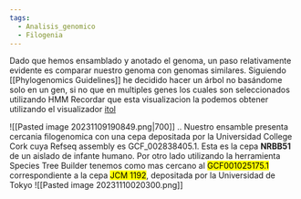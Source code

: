 ```yaml
---
tags:
  - Analisis_genomico
  - Filogenia
---
```


Dado que hemos ensamblado y anotado el  genoma, un paso relativamente evidente es comparar nuestro genoma con genomas similares.
Siguiendo [[Phylogenomics Guidelines]] he decidido hacer un árbol no basándome solo en un gen, si no que en multiples genes los cuales son seleccionados utilizando HMM
Recordar que esta visualizacion la podemos obtener utilizando el visualizador [itol](https://itol.embl.de/)

![[Pasted image 20231109190849.png|700]]
..
Nuestro ensamble presenta cercania filogenomica con una cepa depositada por la Universidad College Cork cuya Refseq assembly es GCF_002838405.1. Esta es la cepa **NRBB51** de un aislado de infante humano.
Por otro lado utilizando la herramienta Species Tree Builder tenemos como mas cercano al <mark class="hltr-red">GCF001025175.1</mark> correspondiente a la cepa <mark class="hltr-red">JCM 1192</mark>, depositada por la Universidad de Tokyo
![[Pasted image 20231110020300.png]]
